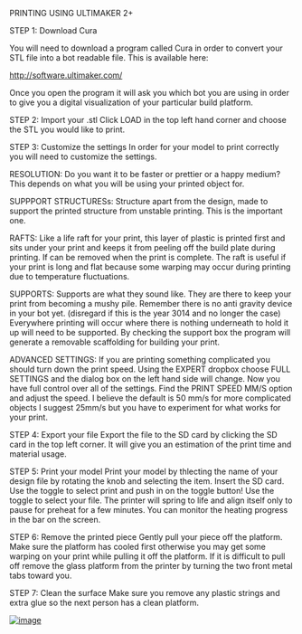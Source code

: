 PRINTING USING ULTIMAKER 2+

STEP 1: Download Cura

You will need to download a program called Cura in order to convert your STL file into a bot readable file. This is available here:

http://software.ultimaker.com/

Once you open the program it will ask you which bot you are using in order to give you a digital visualization of your particular build platform.

STEP 2: Import your .stl Click LOAD in the top left hand corner and choose the STL you would like to print.

STEP 3: Customize the settings In order for your model to print correctly you will need to customize the settings.

RESOLUTION: Do you want it to be faster or prettier or a happy medium? This depends on what you will be using your printed object for.

SUPPPORT STRUCTURESs: Structure apart from the design, made to support the printed structure from unstable printing. This is the important one.

RAFTS: Like a life raft for your print, this layer of plastic is printed first and sits under your print and keeps it from peeling off the build plate during printing. If can be removed when the print is complete. The raft is useful if your print is long and flat because some warping may occur during printing due to temperature fluctuations.

SUPPORTS: Supports are what they sound like. They are there to keep your print from becoming a mushy pile. Remember there is no anti gravity device in your bot yet. (disregard if this is the year 3014 and no longer the case) Everywhere printing will occur where there is nothing underneath to hold it up will need to be supported. By checking the support box the program will generate a removable scaffolding for building your print.

ADVANCED SETTINGS: If you are printing something complicated you should turn down the print speed. Using the EXPERT dropbox choose FULL SETTINGS and the dialog box on the left hand side will change. Now you have full control over all of the settings. Find the PRINT SPEED MM/S option and adjust the speed. I believe the default is 50 mm/s for more complicated objects I suggest 25mm/s but you have to experiment for what works for your print.

STEP 4: Export your file Export the file to the SD card by clicking the SD card in the top left corner. It will give you an estimation of the print time and material usage.

STEP 5: Print your model Print your model by thlecting the name of your design file by rotating the knob and selecting the item. Insert the SD card. Use the toggle to select print and push in on the toggle button! Use the toggle to select your file. The printer will spring to life and align itself only to pause for preheat for a few minutes. You can monitor the heating progress in the bar on the screen.

STEP 6: Remove the printed piece Gently pull your piece off the platform. Make sure the platform has cooled first otherwise you may get some warping on your print while pulling it off the platform. If it is difficult to pull off remove the glass platform from the printer by turning the two front metal tabs toward you.

STEP 7: Clean the surface Make sure you remove any plastic strings and extra glue so the next person has a clean platform.

[![image](https://cdn2.iconfinder.com/data/icons/snipicons/5000/home-32.png)](https://arjunhari2704.github.io/)
